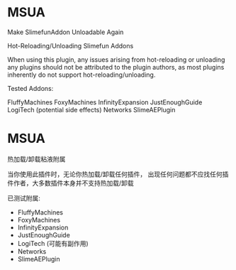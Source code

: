 # MSUA
Make SlimefunAddon Unloadable Again

Hot-Reloading/Unloading Slimefun Addons

When using this plugin, any issues arising from hot-reloading or unloading any plugins should not be attributed to the plugin authors, as most plugins inherently do not support hot-reloading/unloading.

Tested Addons:

FluffyMachines
FoxyMachines
InfinityExpansion
JustEnoughGuide
LogiTech (potential side effects)
Networks
SlimeAEPlugin

# MSUA

热加载/卸载粘液附属

当你使用此插件时，无论你热加载/卸载任何插件，
出现任何问题都不应找任何插件作者，大多数插件本身并不支持热加载/卸载

已测试附属:
- FluffyMachines
- FoxyMachines
- InfinityExpansion
- JustEnoughGuide
- LogiTech (可能有副作用)
- Networks
- SlimeAEPlugin
